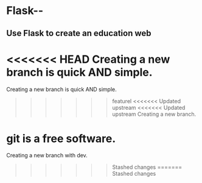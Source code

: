 # Flask--
Use Flask to create an education web
------------------------------------
<<<<<<< HEAD
Creating a new branch is quick AND simple.
=======
Creating a new branch is quick AND simple.
>>>>>>> featurel
<<<<<<< Updated upstream
<<<<<<< Updated upstream
Creating a new branch.


git is a free software.
=======
Creating a new branch with dev.
>>>>>>> Stashed changes
=======
>>>>>>> Stashed changes

